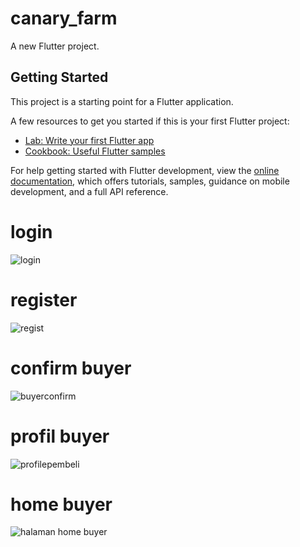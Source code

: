 # canary_farm

A new Flutter project.

## Getting Started

This project is a starting point for a Flutter application.

A few resources to get you started if this is your first Flutter project:

- [Lab: Write your first Flutter app](https://docs.flutter.dev/get-started/codelab)
- [Cookbook: Useful Flutter samples](https://docs.flutter.dev/cookbook)

For help getting started with Flutter development, view the
[online documentation](https://docs.flutter.dev/), which offers tutorials,
samples, guidance on mobile development, and a full API reference.


# login
![login](https://github.com/user-attachments/assets/4364dcca-c194-4c70-8362-c6b574f0ec43)
# register
![regist](https://github.com/user-attachments/assets/e0ac2fdd-c54e-4152-a658-60c250756c9f)
# confirm buyer
![buyerconfirm](https://github.com/user-attachments/assets/d2dbb5ea-c60a-4b8d-8649-207e191a2dec)
# profil buyer
![profilepembeli](https://github.com/user-attachments/assets/52d69578-f57b-4e0f-a0ed-25fa09dcb82b)
# home buyer
![halaman home buyer ](https://github.com/user-attachments/assets/2af7ff89-ac95-491d-8e66-fe7377a120ae)


